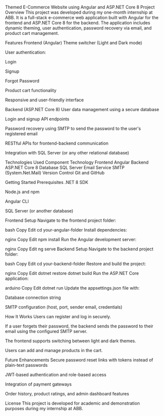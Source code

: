 Themed E-Commerce Website using Angular and ASP.NET Core 8
Project Overview
This project was developed during my one-month internship at ABB. It is a full-stack e-commerce web application built with Angular for the frontend and ASP.NET Core 8 for the backend. The application includes dynamic theming, user authentication, password recovery via email, and product cart management.

Features
Frontend (Angular)
Theme switcher (Light and Dark mode)

User authentication:

Login

Signup

Forgot Password

Product cart functionality

Responsive and user-friendly interface

Backend (ASP.NET Core 8)
User data management using a secure database

Login and signup API endpoints

Password recovery using SMTP to send the password to the user's registered email

RESTful APIs for frontend-backend communication

Integration with SQL Server (or any other relational database)

Technologies Used
Component	Technology
Frontend	Angular
Backend	ASP.NET Core 8
Database	SQL Server
Email Service	SMTP (System.Net.Mail)
Version Control	Git and GitHub

Getting Started
Prerequisites
.NET 8 SDK

Node.js and npm

Angular CLI

SQL Server (or another database)

Frontend Setup
Navigate to the frontend project folder:

bash
Copy
Edit
cd your-angular-folder
Install dependencies:

nginx
Copy
Edit
npm install
Run the Angular development server:

nginx
Copy
Edit
ng serve
Backend Setup
Navigate to the backend project folder:

bash
Copy
Edit
cd your-backend-folder
Restore and build the project:

nginx
Copy
Edit
dotnet restore
dotnet build
Run the ASP.NET Core application:

arduino
Copy
Edit
dotnet run
Update the appsettings.json file with:

Database connection string

SMTP configuration (host, port, sender email, credentials)

How It Works
Users can register and log in securely.

If a user forgets their password, the backend sends the password to their email using the configured SMTP server.

The frontend supports switching between light and dark themes.

Users can add and manage products in the cart.

Future Enhancements
Secure password reset links with tokens instead of plain-text passwords

JWT-based authentication and role-based access

Integration of payment gateways

Order history, product ratings, and admin dashboard features

License
This project is developed for academic and demonstration purposes during my internship at ABB.
